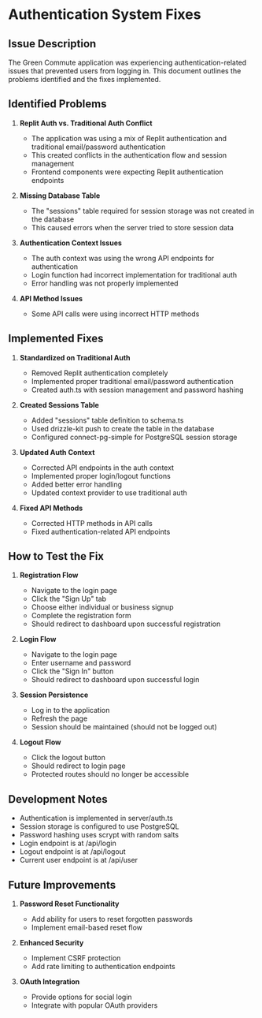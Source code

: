 # Authentication System Fixes

## Issue Description

The Green Commute application was experiencing authentication-related issues that prevented users from logging in. This document outlines the problems identified and the fixes implemented.

## Identified Problems

1. **Replit Auth vs. Traditional Auth Conflict**
   - The application was using a mix of Replit authentication and traditional email/password authentication
   - This created conflicts in the authentication flow and session management
   - Frontend components were expecting Replit authentication endpoints

2. **Missing Database Table**
   - The "sessions" table required for session storage was not created in the database
   - This caused errors when the server tried to store session data

3. **Authentication Context Issues**
   - The auth context was using the wrong API endpoints for authentication
   - Login function had incorrect implementation for traditional auth
   - Error handling was not properly implemented

4. **API Method Issues**
   - Some API calls were using incorrect HTTP methods

## Implemented Fixes

1. **Standardized on Traditional Auth**
   - Removed Replit authentication completely
   - Implemented proper traditional email/password authentication
   - Created auth.ts with session management and password hashing

2. **Created Sessions Table**
   - Added "sessions" table definition to schema.ts
   - Used drizzle-kit push to create the table in the database
   - Configured connect-pg-simple for PostgreSQL session storage

3. **Updated Auth Context**
   - Corrected API endpoints in the auth context
   - Implemented proper login/logout functions
   - Added better error handling
   - Updated context provider to use traditional auth

4. **Fixed API Methods**
   - Corrected HTTP methods in API calls
   - Fixed authentication-related API endpoints

## How to Test the Fix

1. **Registration Flow**
   - Navigate to the login page
   - Click the "Sign Up" tab
   - Choose either individual or business signup
   - Complete the registration form
   - Should redirect to dashboard upon successful registration

2. **Login Flow**
   - Navigate to the login page
   - Enter username and password
   - Click the "Sign In" button
   - Should redirect to dashboard upon successful login

3. **Session Persistence**
   - Log in to the application
   - Refresh the page
   - Session should be maintained (should not be logged out)

4. **Logout Flow**
   - Click the logout button
   - Should redirect to login page
   - Protected routes should no longer be accessible

## Development Notes

- Authentication is implemented in server/auth.ts
- Session storage is configured to use PostgreSQL
- Password hashing uses scrypt with random salts
- Login endpoint is at /api/login
- Logout endpoint is at /api/logout
- Current user endpoint is at /api/user

## Future Improvements

1. **Password Reset Functionality**
   - Add ability for users to reset forgotten passwords
   - Implement email-based reset flow

2. **Enhanced Security**
   - Implement CSRF protection
   - Add rate limiting to authentication endpoints

3. **OAuth Integration**
   - Provide options for social login
   - Integrate with popular OAuth providers